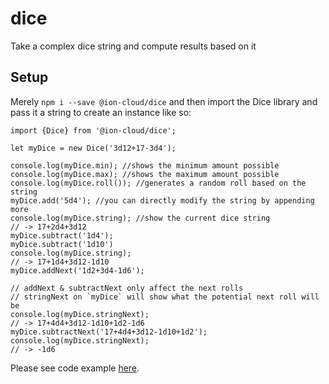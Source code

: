 # dice
Take a complex dice string and compute results based on it

## Setup
Merely `npm i --save @ion-cloud/dice` and then import the Dice library and pass it a string to create an instance like so:
```
import {Dice} from '@ion-cloud/dice';

let myDice = new Dice('3d12+17-3d4');

console.log(myDice.min); //shows the minimum amount possible
console.log(myDice.max); //shows the maximum amount possible
console.log(myDice.roll()); //generates a random roll based on the string
myDice.add('5d4'); //you can directly modify the string by appending more
console.log(myDice.string); //show the current dice string
// -> 17+2d4+3d12
myDice.subtract('1d4');
myDice.subtract('1d10')
console.log(myDice.string);
// -> 17+1d4+3d12-1d10
myDice.addNext('1d2+3d4-1d6');

// addNext & subtractNext only affect the next rolls
// stringNext on `myDice` will show what the potential next roll will be
console.log(myDice.stringNext);
// -> 17+4d4+3d12-1d10+1d2-1d6
myDice.subtractNext('17+4d4+3d12-1d10+1d2');
console.log(myDice.stringNext);
// -> -1d6
```
Please see code example [here](https://github.com/ion-cloud/dice/blob/master/demo/src/App.vue).
